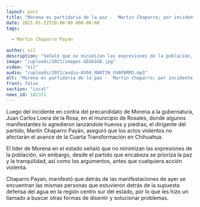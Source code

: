 ```yaml
---
layout: post
title: "Morena es partidaria de la paz -  Martin Chaparro; por incidente de Loera en Rosales "
date: 2021-01-22T20:00:00.000-06:00
tags:
  
  - Martin Chaparro Payan
  
author: nil
description: "Señaló que no minimizan las expresiones de la población, sin embargo, desde el partido que encabeza se prioriza la paz y la tranquilidad"
image: "/uploads/2021/images-GEGGSGD.jpg"
video: "nil"
audio: "/uploads/2021/audio-AV04_MARTIN_CHAPARRO.mp3"
alt: "Morena es partidaria de la paz -  Martin Chaparro; por incidente de Loera en Rosales "
front: false
section: "Local"
news_id: 182371
---
```


Luego del incidente en contra del precandidato de Morena a la gubernatura, Juan Carlos Loera de la Rosa, en el municipio de Rosales, donde algunos manifestantes lo agredieron lanzándole huevos y piedras, el dirigente del partido, Martín Chaparro Payán, aseguró que los actos violentos no afectarán el avance de la Cuarta Transformación en Chihuahua.

El líder de Morena en el estado señaló que no minimizan las expresiones de la población, sin embargo, desde el partido que encabeza se prioriza la paz y la tranquilidad, así como los argumentos, antes que cualquiera acción violenta.

Chaparro Payan, manifestó que detrás de las manifestaciones de ayer se encuentran las mismas personas que estuvieron detrás de la supuesta defensa del agua en la región centro sur del estado, por lo que les hizo un llamado a buscar otras formas de disentir y solucionar problemas.